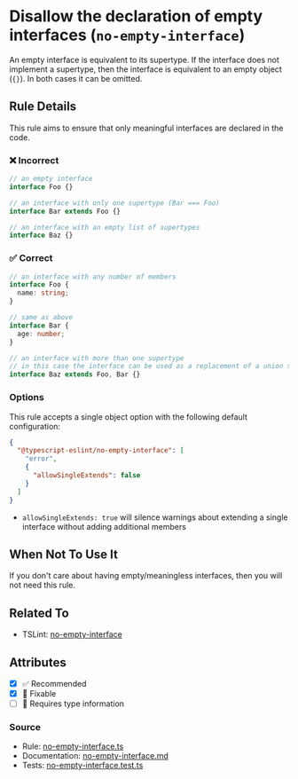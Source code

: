 # Disallow the declaration of empty interfaces (`no-empty-interface`)

An empty interface is equivalent to its supertype. If the interface does not implement a supertype, then
the interface is equivalent to an empty object (`{}`). In both cases it can be omitted.

## Rule Details

This rule aims to ensure that only meaningful interfaces are declared in the code.

<!--tabs-->

### ❌ Incorrect

```ts
// an empty interface
interface Foo {}

// an interface with only one supertype (Bar === Foo)
interface Bar extends Foo {}

// an interface with an empty list of supertypes
interface Baz {}
```

### ✅ Correct

```ts
// an interface with any number of members
interface Foo {
  name: string;
}

// same as above
interface Bar {
  age: number;
}

// an interface with more than one supertype
// in this case the interface can be used as a replacement of a union type.
interface Baz extends Foo, Bar {}
```

<!--/tabs-->

### Options

This rule accepts a single object option with the following default configuration:

```json
{
  "@typescript-eslint/no-empty-interface": [
    "error",
    {
      "allowSingleExtends": false
    }
  ]
}
```

- `allowSingleExtends: true` will silence warnings about extending a single interface without adding additional members

## When Not To Use It

If you don't care about having empty/meaningless interfaces, then you will not need this rule.

## Related To

- TSLint: [no-empty-interface](https://palantir.github.io/tslint/rules/no-empty-interface/)

## Attributes

- [x] ✅ Recommended
- [x] 🔧 Fixable
- [ ] 💭 Requires type information

### Source

- Rule: [no-empty-interface.ts](https://github.com/typescript-eslint/typescript-eslint/blob/main/packages/eslint-plugin/src/rules/no-empty-interface.ts)
- Documentation: [no-empty-interface.md](https://github.com/typescript-eslint/typescript-eslint/blob/main/packages/eslint-plugin/docs/rules/no-empty-interface.md)
- Tests: [no-empty-interface.test.ts](https://github.com/typescript-eslint/typescript-eslint/blob/main/packages/eslint-plugin/tests/rules/no-empty-interface.test.ts)
